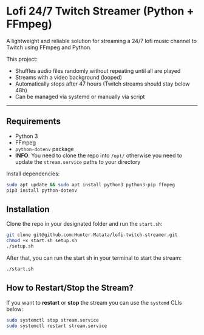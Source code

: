 # Lofi 24/7 Twitch Streamer (Python + FFmpeg)

A lightweight and reliable solution for streaming a 24/7 lofi music channel to Twitch using FFmpeg and Python.

This project:
- Shuffles audio files randomly without repeating until all are played
- Streams with a video background (looped)
- Automatically stops after 47 hours (Twitch streams should stay below 48h)
- Can be managed via systemd or manually via script

---

## Requirements

- Python 3
- FFmpeg
- `python-dotenv` package
- **INFO**: You need to clone the repo into `/opt/` otherwise you need to update the `stream.service` paths to your directory

Install dependencies:

```bash
sudo apt update && sudo apt install python3 python3-pip ffmpeg
pip3 install python-dotenv
```

## Installation
Clone the repo in your designated folder and run the `start.sh`:
```bash
git clone git@github.com:Hunter-Matata/lofi-twitch-streamer.git
chmod +x start.sh setup.sh
./setup.sh
```
After that, you can run the start sh in your terminal to start the stream:
```bash
./start.sh
```

## How to Restart/Stop the Stream?
If you want to **restart** or **stop** the stream you can use the `systemd` CLIs below:
```bash
sudo systemctl stop stream.service
sudo systemctl restart stream.service
```
